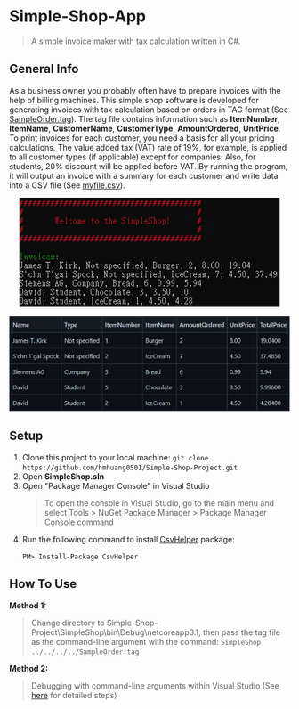 Simple-Shop-App
===============

> A simple invoice maker with tax calculation written in C#.

## General Info
As a business owner you probably often have to prepare invoices with the help of billing machines.
This simple shop software is developed for generating invoices with tax calculation based on orders in TAG format (See [SampleOrder.tag](./SimpleShop.Test/SampleOrder.tag)).
The tag file contains information such as **ItemNumber**, **ItemName**, **CustomerName**, **CustomerType**, **AmountOrdered**, **UnitPrice**.
To print invoices for each customer, you need a basis for all your pricing calculations. The value added tax (VAT) rate of 19%, for example, is applied to all customer types (if applicable) except for companies.
Also, for students, 20% discount will be applied before VAT.
By running the program, it will output an invoice with a summary for each customer and write data into a CSV file (See [myfile.csv](./myfile.csv)).   

<p align="center">
   <img src="SampleOutput.png">
</p>

<p align="center">
   <img src="SampleCSV.png">
</p>

## Setup
1. Clone this project to your local machine: `git clone https://github.com/hmhuang0501/Simple-Shop-Project.git`
2. Open **SimpleShop.sln**
3. Open "Package Manager Console" in Visual Studio
   > To open the console in Visual Studio, go to the main menu and select Tools > NuGet Package Manager > Package Manager Console command
4. Run the following command to install [CsvHelper](https://github.com/JoshClose/CsvHelper) package:
   ```
   PM> Install-Package CsvHelper
   ```
   
## How To Use
**Method 1:**
> Change directory to Simple-Shop-Project\SimpleShop\bin\Debug\netcoreapp3.1, then pass the tag file as the command-line argument with the command: ```SimpleShop ../../../../SampleOrder.tag```  

**Method 2:**
> Debugging with command-line arguments within Visual Studio (See [here](https://dailydotnettips.com/how-to-pass-command-line-arguments-using-visual-studio/) for detailed steps)
